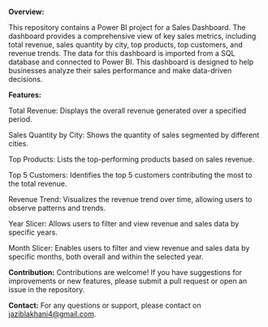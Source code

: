 ****Overview:****

This repository contains a Power BI project for a Sales Dashboard. The dashboard provides a comprehensive view of key sales metrics, including total revenue, sales quantity by city, top products, top customers, and revenue trends. The data for this dashboard is imported from a SQL database and connected to Power BI. This dashboard is designed to help businesses analyze their sales performance and make data-driven decisions.

**Features:**

Total Revenue: Displays the overall revenue generated over a specified period.

Sales Quantity by City: Shows the quantity of sales segmented by different cities.

Top Products: Lists the top-performing products based on sales revenue.

Top 5 Customers: Identifies the top 5 customers contributing the most to the total revenue.

Revenue Trend: Visualizes the revenue trend over time, allowing users to observe patterns and trends.

Year Slicer: Allows users to filter and view revenue and sales data by specific years.

Month Slicer: Enables users to filter and view revenue and sales data by specific months, both overall and within the selected year.

**Contribution:**
Contributions are welcome! If you have suggestions for improvements or new features, please submit a pull request or open an issue in the repository.

**Contact:**
For any questions or support, please contact on jaziblakhani4@gmail.com.


